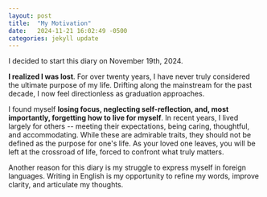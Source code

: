 ```yaml
---
layout: post
title:  "My Motivation"
date:   2024-11-21 16:02:49 -0500
categories: jekyll update
---
```


I decided to start this diary on November 19th, 2024. 

**I realized I was lost**. For over twenty years, I have never truly considered the ultimate purpose of my life. Drifting along the mainstream for the past decade, I now feel directionless as graduation approaches.

I found myself **losing focus, neglecting self-reflection, and, most importantly, forgetting how to live for myself**. In recent years, I  lived largely for others -- meeting their expectations, being caring, thoughtful, and accommodating. While these are admirable traits, they should not be defined as the purpose for one's life. As your loved one leaves, you will be left at the crossroad of life, forced to confront what truly matters. 

Another reason for this diary is my struggle to express myself in foreign languages. Writing in English is my opportunity to refine my words, improve clarity, and articulate my thoughts.
